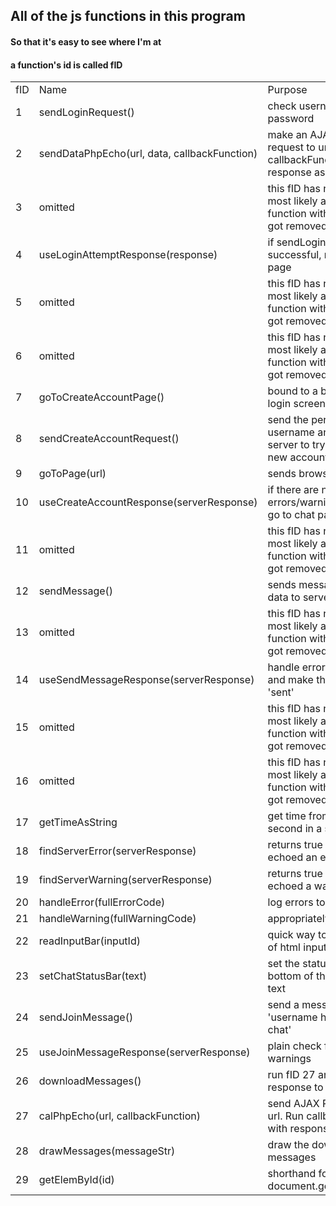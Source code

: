 ## All of the js functions in this program

#### So that it's easy to see where I'm at

#### a function's id is called fID

<html>
<!-- use html to make a table -->
<table>
    <b>
    <tr>
    <td> fID </td><td> Name </td><td> Purpose </td><td> AKA </td><td> status </td>
    <tr>
    </b>
<!-- empty line -->
    <tr>
    <td> 1 </td><td> sendLoginRequest() </td><td> check username and password </td><td> try log in, loginAttempt </td> <td> written </td>
    <tr>
<!-- empty line -->
    <tr>
    <td> 2 </td><td> sendDataPhpEcho(url, data, callbackFunction) </td><td> make an AJAX POST request to url. Run callbackFunction with response as parameter </td><td></td><td> written </td>
    <tr>
<!-- empty line -->
    <tr>
    <td> 3 </td><td> omitted </td><td> this fID has not been used, most likely as there was a function with this fID that got removed</td> <td></td> <td></td>
    <tr>
<!-- empty line -->
    <tr>
    <td> 4 </td><td> useLoginAttemptResponse(response) </td><td> if sendLoginRequest() was successful, redirect to chat page </td><td> login response handler </td><td> written </td>
    <tr>
<!-- empty line -->
    <tr>
    <td> 5 </td><td> omitted </td><td> this fID has not been used, most likely as there was a function with this fID that got removed</td> <td></td> <td></td>
    <tr>
<!-- empty line -->
    <tr>
    <td> 6 </td><td> omitted </td><td> this fID has not been used, most likely as there was a function with this fID that got removed</td> <td></td> <td></td>
    <tr>
<!-- empty line -->
    <tr>
    <td> 7 </td><td> goToCreateAccountPage() </td><td> bound to a button on the login screen </td><td> new acct btn click </td> <td> written </td>
    <tr>
<!-- empty line -->
    <tr>
    <td> 8 </td><td> sendCreateAccountRequest() </td><td> send the person's username and password to server to try and make a new account </td> <td> create new acct button click </td> <td> written </td>
    <tr>
<!-- empty line -->
    <tr>
    <td> 9 </td><td> goToPage(url) </td><td> sends browser to url </td><td> redir, redirect </td><td> written </td>
    <tr>
<!-- empty line -->
    <tr>
    <td> 10 </td><td> useCreateAccountResponse(serverResponse) </td><td> if there are no errors/warnings, login and go to chat page </td> <td> handle new accnt response </td> <td> written </td>
    <tr>
<!-- empty line -->
    <tr>
    <td> 11 </td><td> omitted </td><td> this fID has not been used, most likely as there was a function with this fID that got removed</td> <td></td> <td></td>
    <tr>
<!-- empty line -->
    <tr>
    <td> 12 </td><td> sendMessage() </td><td> sends message and login data to server </td> <td></td> <td> written </td>
    <tr>
<!-- empty line -->
    <tr>
    <td> 13 </td><td> omitted </td><td> this fID has not been used, most likely as there was a function with this fID that got removed</td> <td></td> <td></td>
    <tr>
<!-- empty line -->
    <tr>
    <td> 14 </td><td> useSendMessageResponse(serverResponse) </td><td> handle errors, warnings, and make the little text say 'sent' </td> <td> handle message send response </td> <td> written </td>
    <tr>
<!-- empty line -->
    <tr>
    <td> 15 </td><td> omitted </td><td> this fID has not been used, most likely as there was a function with this fID that got removed</td> <td></td> <td></td>
    <tr>
<!-- empty line -->
    <tr>
    <td> 16 </td><td> omitted </td><td> this fID has not been used, most likely as there was a function with this fID that got removed</td> <td></td> <td></td>
    <tr>
<!-- empty line -->
    <tr>
    <td> 17 </td><td> getTimeAsString </td><td> get time from year to second in a string </td> <td></td> <td> written </td>
    <tr>
<!-- empty line -->
    <tr>
    <td> 18 </td><td> findServerError(serverResponse) </td><td> returns true if the server echoed an error </td><td> </td><td> written </td>
    <tr>
<!-- empty line -->
    <tr>
    <td> 19 </td><td> findServerWarning(serverResponse) </td><td> returns true if the server echoed a warning </td><td> </td><td> written </td>
    <tr>
<!-- empty line -->
    <tr>
    <td> 20 </td><td> handleError(fullErrorCode) </td><td> log errors to all logs </td><td> </td><td> written </td>
    <tr>
<!-- empty line -->
    <tr>
    <td> 21 </td><td> handleWarning(fullWarningCode) </td><td> appropriately alert warning </td><td> </td><td> written </td>
    <tr>
<!-- empty line -->
    <tr>
    <td> 22 </td><td> readInputBar(inputId) </td><td> quick way to read the value of html input elem </td><td> </td><td> written </td>
    <tr>
<!-- empty line -->
    <tr>
    <td> 23 </td><td> setChatStatusBar(text) </td><td> set the status bar at the bottom of the chat area to text </td><td> </td><td> written </td>
    <tr>
<!-- empty line -->
    <tr>
    <td> 24 </td><td> sendJoinMessage() </td><td> send a message saying 'username has joined the chat' </td><td> </td><td> written </td>
    <tr>
<!-- empty line -->
    <tr>
    <td> 25 </td><td> useJoinMessageResponse(serverResponse) </td><td> plain check for errors and warnings </td><td> handleJoinMsgResponse </td><td> written </td>
    <tr>
<!-- empty line -->
    <tr>
    <td> 26 </td><td> downloadMessages() </td><td> run fID 27 and send the response to fID 28 </td><td> </td><td> written </td>
    <tr>
<!-- empty line -->
    <tr>
    <td> 27 </td><td> calPhpEcho(url, callbackFunction) </td><td> send AJAX POST request to url. Run callbackFunction with response as paramater </td><td></td><td> written </td>
    <tr>
<!-- empty line -->
    <tr>
    <td> 28 </td><td> drawMessages(messageStr) </td><td> draw the downloaded messages </td><td> </td><td> written </td>
    <tr>
<!-- empty line -->
    <tr>
    <td> 29 </td><td> getElemById(id) </td><td> shorthand for document.getElementById() </td><td> </td><td> written </td>
    <tr>
</html>